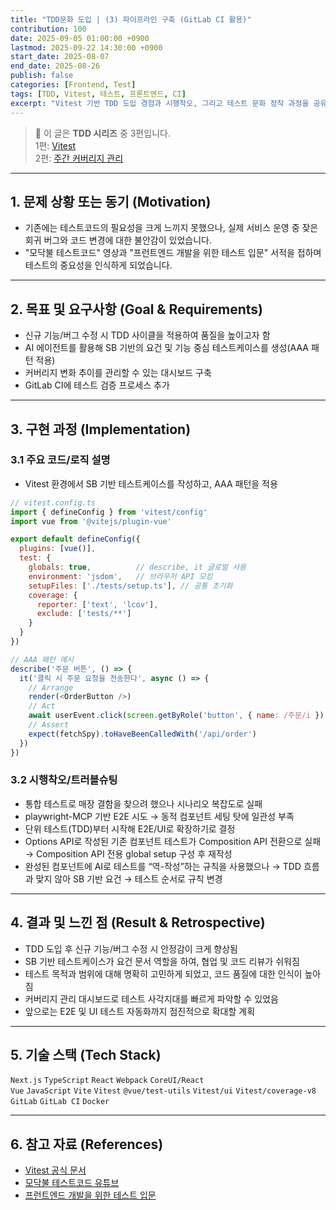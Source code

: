 ```yaml
---
title: "TDD문화 도입 | (3) 파이프라인 구축 (GitLab CI 활용)"
contribution: 100
date: 2025-09-05 01:00:00 +0900
lastmod: 2025-09-22 14:30:00 +0900
start_date: 2025-08-07
end_date: 2025-08-26
publish: false
categories: [Frontend, Test]
tags: [TDD, Vitest, 테스트, 프론트엔드, CI]
excerpt: "Vitest 기반 TDD 도입 경험과 시행착오, 그리고 테스트 문화 정착 과정을 공유합니다."
---
```


> 📌 이 글은 **TDD 시리즈** 중 3편입니다.  
> 1편: [Vitest](/posts/tdd_vitest)  
> 2편: [주간 커버리지 관리](/posts/tdd_bigbro)

---

## 1. 문제 상황 또는 동기 (Motivation)
- 기존에는 테스트코드의 필요성을 크게 느끼지 못했으나, 실제 서비스 운영 중 잦은 회귀 버그와 코드 변경에 대한 불안감이 있었습니다.
- "모닥불 테스트코드" 영상과 "프런트엔드 개발을 위한 테스트 입문" 서적을 접하며 테스트의 중요성을 인식하게 되었습니다.

---

## 2. 목표 및 요구사항 (Goal & Requirements)
- 신규 기능/버그 수정 시 TDD 사이클을 적용하여 품질을 높이고자 함
- AI 에이전트를 활용해 SB 기반의 요건 및 기능 중심 테스트케이스를 생성(AAA 패턴 적용)
- 커버리지 변화 추이를 관리할 수 있는 대시보드 구축
- GitLab CI에 테스트 검증 프로세스 추가

---

## 3. 구현 과정 (Implementation)

### 3.1 주요 코드/로직 설명
- Vitest 환경에서 SB 기반 테스트케이스를 작성하고, AAA 패턴을 적용

```js
// vitest.config.ts
import { defineConfig } from 'vitest/config'
import vue from '@vitejs/plugin-vue'

export default defineConfig({
  plugins: [vue()],
  test: {
    globals: true,          // describe, it 글로벌 사용
    environment: 'jsdom',   // 브라우저 API 모킹
    setupFiles: ['./tests/setup.ts'], // 공통 초기화
    coverage: {
      reporter: ['text', 'lcov'],
      exclude: ['tests/**']
    }
  }
})
```

```js
// AAA 패턴 예시
describe('주문 버튼', () => {
  it('클릭 시 주문 요청을 전송한다', async () => {
    // Arrange
    render(<OrderButton />)
    // Act
    await userEvent.click(screen.getByRole('button', { name: /주문/i }))
    // Assert
    expect(fetchSpy).toHaveBeenCalledWith('/api/order')
  })
})
```

### 3.2 시행착오/트러블슈팅
- 통합 테스트로 매장 결함을 찾으려 했으나 시나리오 복잡도로 실패
- playwright-MCP 기반 E2E 시도 → 동적 컴포넌트 세팅 탓에 일관성 부족
- 단위 테스트(TDD)부터 시작해 E2E/UI로 확장하기로 결정
- Options API로 작성된 기존 컴포넌트 테스트가 Composition API 전환으로 실패 → Composition API 전용 global setup 구성 후 재작성
- 완성된 컴포넌트에 AI로 테스트를 “역-작성”하는 규칙을 사용했으나 → TDD 흐름과 맞지 않아 SB 기반 요건 → 테스트 순서로 규칙 변경

---

## 4. 결과 및 느낀 점 (Result & Retrospective)
- TDD 도입 후 신규 기능/버그 수정 시 안정감이 크게 향상됨
- SB 기반 테스트케이스가 요건 문서 역할을 하여, 협업 및 코드 리뷰가 쉬워짐
- 테스트 목적과 범위에 대해 명확히 고민하게 되었고, 코드 품질에 대한 인식이 높아짐
- 커버리지 관리 대시보드로 테스트 사각지대를 빠르게 파악할 수 있었음
- 앞으로는 E2E 및 UI 테스트 자동화까지 점진적으로 확대할 계획

---

## 5. 기술 스택 (Tech Stack)

`Next.js` `TypeScript` `React` `Webpack` `CoreUI/React`  
`Vue` `JavaScript` `Vite` `Vitest` `@vue/test-utils` `Vitest/ui` `Vitest/coverage-v8`  
`GitLab` `GitLab CI` `Docker`

---

## 6. 참고 자료 (References)
- [Vitest 공식 문서](https://vitest.dev/)
- [모닥불 테스트코드 유튜브](https://www.youtube.com/watch?v=Q1b6TC5rQnA)
- [프런트엔드 개발을 위한 테스트 입문](https://book.naver.com/bookdb/book_detail.nhn?bid=22527816)



